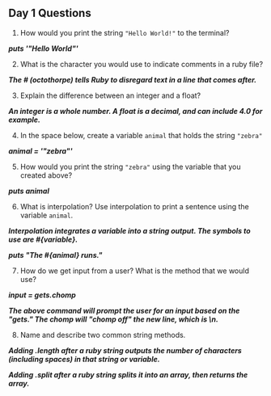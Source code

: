 ## Day 1 Questions

1. How would you print the string `"Hello World!"` to the terminal?

***puts '"Hello World"'***

2. What is the character you would use to indicate comments in a ruby file?

***The # (octothorpe) tells Ruby to disregard text in a line that comes after.***

3. Explain the difference between an integer and a float?

***An integer is a whole number. A float is a decimal, and can include 4.0 for example.***

4. In the space below, create a variable `animal` that holds the string `"zebra"`

***animal = '"zebra"'***

5. How would you print the string `"zebra"` using the variable that you created above?

***puts animal***

6. What is interpolation? Use interpolation to print a sentence using the variable `animal`.

***Interpolation integrates a variable into a string output. The symbols to use are #{variable}.***

***puts "The #{animal} runs."***

7. How do we get input from a user? What is the method that we would use?

***input = gets.chomp***

***The above command will prompt the user for an input based on the "gets." The chomp will "chomp off" the new line, which is \n.***

8. Name and describe two common string methods.

***Adding .length after a ruby string outputs the number of characters (including spaces) in that string or variable.***

***Adding .split after a ruby string splits it into an array, then returns the array.***
